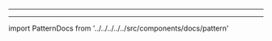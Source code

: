 - - -
- - -

import PatternDocs from '../../../../../src/components/docs/pattern'

<YouTube id='VcQ69_ANsRA' />

<PatternDocs pattern='fu' />
